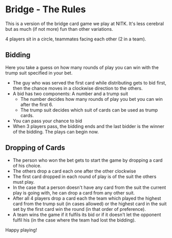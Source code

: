 Bridge - The Rules
==================

This is a version of the bridge card game we play at NITK. It's less cerebral but as much (if not more) fun than other variations.

4 players sit in a circle, teammates facing each other (2 in a team).

Bidding
-------
Here you take a guess on how many rounds of play you can win with the trump suit specified in your bet.

* The guy who was served the first card while distributing gets to bid first, then the chance moves in a clockwise direction to the others.
* A bid has two components: A number and a trump suit
    * The number decides how many rounds of play you bet you can win after the first 6.
    * The trump suit decides which suit of cards can be used as trump cards.
* You can pass your chance to bid
* When 3 players pass, the bidding ends and the last bidder is the winner of the bidding. The plays can begin now.

Dropping of Cards
-----------------
* The person who won the bet gets to start the game by dropping a card of his choice.
* The others drop a card each one after the other clockwise
* The first card dropped in each round of play is of the suit the others must play.
* In the case that a person doesn't have any card from the suit the current play is going with, he can drop a card from any other suit.
* After all 4 players drop a card each the team which played the highest card from the trump suit (in cases allowed) or the highest card in the suit set by the first card win the round (in that order of preference).
* A team wins the game if it fulfils its bid or if it doesn't let the opponent fulfil his (in the case where the team had lost the bidding).

Happy playing!
